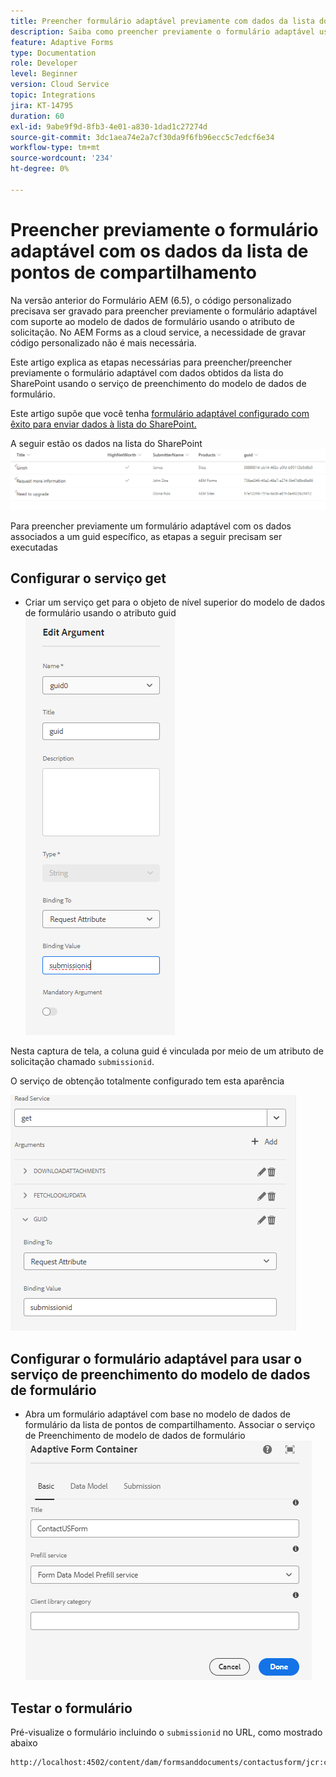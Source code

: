 ```yaml
---
title: Preencher formulário adaptável previamente com dados da lista do SharePoint
description: Saiba como preencher previamente o formulário adaptável usando o modelo de dados de formulário compatível com a lista de pontos de compartilhamento
feature: Adaptive Forms
type: Documentation
role: Developer
level: Beginner
version: Cloud Service
topic: Integrations
jira: KT-14795
duration: 60
exl-id: 9abe9f9d-8fb3-4e01-a830-1dad1c27274d
source-git-commit: 3dc1aea74e2a7cf30da9f6fb96ecc5c7edcf6e34
workflow-type: tm+mt
source-wordcount: '234'
ht-degree: 0%

---
```


# Preencher previamente o formulário adaptável com os dados da lista de pontos de compartilhamento

Na versão anterior do Formulário AEM (6.5), o código personalizado precisava ser gravado para preencher previamente o formulário adaptável com suporte ao modelo de dados de formulário usando o atributo de solicitação. No AEM Forms as a cloud service, a necessidade de gravar código personalizado não é mais necessária.

Este artigo explica as etapas necessárias para preencher/preencher previamente o formulário adaptável com dados obtidos da lista do SharePoint usando o serviço de preenchimento do modelo de dados de formulário.

Este artigo supõe que você tenha [formulário adaptável configurado com êxito para enviar dados à lista do SharePoint.](https://experienceleague.adobe.com/docs/experience-manager-cloud-service/content/forms/adaptive-forms-authoring/authoring-adaptive-forms-core-components/create-an-adaptive-form-on-forms-cs/configure-submit-actions-core-components.html?lang=en#connect-af-sharepoint-list)

A seguir estão os dados na lista do SharePoint
![sharepoint-list](assets/list-data.png)

Para preencher previamente um formulário adaptável com os dados associados a um guid específico, as etapas a seguir precisam ser executadas

## Configurar o serviço get

* Criar um serviço get para o objeto de nível superior do modelo de dados de formulário usando o atributo guid
  ![get-service](assets/mapping-request-attribute.png)

Nesta captura de tela, a coluna guid é vinculada por meio de um atributo de solicitação chamado `submissionid`.

O serviço de obtenção totalmente configurado tem esta aparência

![get-service](assets/fdm-request-attribute.png)

## Configurar o formulário adaptável para usar o serviço de preenchimento do modelo de dados de formulário

* Abra um formulário adaptável com base no modelo de dados de formulário da lista de pontos de compartilhamento. Associar o serviço de Preenchimento de modelo de dados de formulário
  ![form-prefill-service](assets/form-prefill-service.png)

## Testar o formulário

Pré-visualize o formulário incluindo o `submissionid` no URL, como mostrado abaixo

```html
http://localhost:4502/content/dam/formsanddocuments/contactusform/jcr:content?wcmmode=disabled&submissionid=57e12249-751a-4a38-a81f-0a4422b24412
```
